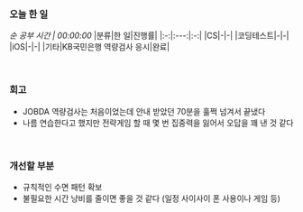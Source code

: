 
### 오늘 한 일
_순 공부 시간 | 00:00:00_
|분류|한 일|진행률|
|:-:|:---:|:-:|
|CS|-|-|
|코딩테스트|-|-|
|iOS|-|-|
|기타|KB국민은행 역량검사 응시|완료|

<br>

### 회고
- JOBDA 역량검사는 처음이었는데 안내 받았던 70분을 훌쩍 넘겨서 끝냈다
- 나름 연습한다고 했지만 전략게임 할 때 몇 번 집중력을 잃어서 오답을 꽤 낸 것 같다

<br>

### 개선할 부분
- 규칙적인 수면 패턴 확보
- 불필요한 시간 낭비를 줄이면 좋을 것 같다 (일정 사이사이 폰 사용이나 게임 등)
